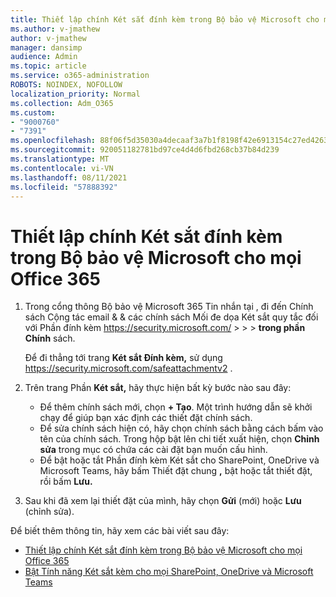 ```yaml
---
title: Thiết lập chính Két sắt đính kèm trong Bộ bảo vệ Microsoft cho mọi Office 365
ms.author: v-jmathew
author: v-jmathew
manager: dansimp
audience: Admin
ms.topic: article
ms.service: o365-administration
ROBOTS: NOINDEX, NOFOLLOW
localization_priority: Normal
ms.collection: Adm_O365
ms.custom:
- "9000760"
- "7391"
ms.openlocfilehash: 88f06f5d35030a4decaaf3a7b1f8198f42e6913154c27ed426373ad95a291a67
ms.sourcegitcommit: 920051182781bd97ce4d4d6fbd268cb37b84d239
ms.translationtype: MT
ms.contentlocale: vi-VN
ms.lasthandoff: 08/11/2021
ms.locfileid: "57888392"
---
```

# <a name="set-up-safe-attachment-policies-in-microsoft-defender-for-office-365"></a>Thiết lập chính Két sắt đính kèm trong Bộ bảo vệ Microsoft cho mọi Office 365

1. Trong cổng thông Bộ bảo vệ Microsoft 365 Tin nhắn tại , đi đến Chính sách Cộng tác email & & các chính sách Mối đe dọa Két sắt quy tắc đối với Phần đính kèm <https://security.microsoft.com/>  \>  \>  \>  **trong phần Chính** sách.

   Để đi thẳng tới trang **Két sắt Đính kèm,** sử dụng <https://security.microsoft.com/safeattachmentv2> .

2. Trên trang Phần **Két sắt,** hãy thực hiện bất kỳ bước nào sau đây:
   - Để thêm chính sách mới, chọn **+ Tạo**. Một trình hướng dẫn sẽ khởi chạy để giúp bạn xác định các thiết đặt chính sách.
   - Để sửa chính sách hiện có, hãy chọn chính sách bằng cách bấm vào tên của chính sách. Trong hộp bật lên chi tiết xuất hiện, chọn **Chỉnh sửa** trong mục có chứa các cài đặt bạn muốn cấu hình.
   - Để bật hoặc tắt Phần đính kèm Két sắt cho SharePoint, OneDrive và Microsoft Teams, hãy bấm Thiết đặt chung **,** bật hoặc tắt thiết đặt, rồi bấm **Lưu.**

3. Sau khi đã xem lại thiết đặt của mình, hãy chọn **Gửi** (mới) hoặc **Lưu** (chỉnh sửa).

Để biết thêm thông tin, hãy xem các bài viết sau đây:

- [Thiết lập chính Két sắt đính kèm trong Bộ bảo vệ Microsoft cho mọi Office 365](https://docs.microsoft.com/microsoft-365/security/office-365-security/set-up-safe-attachments-policies)
- [Bật Tính năng Két sắt kèm cho mọi SharePoint, OneDrive và Microsoft Teams](https://docs.microsoft.com/microsoft-365/security/office-365-security/turn-on-mdo-for-spo-odb-and-teams)
